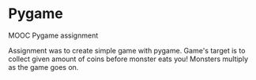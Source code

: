 # Pygame
MOOC Pygame assignment

Assignment was to create simple game with pygame. 
Game's target is to collect given amount of coins before monster eats you! 
Monsters multiply as the game goes on.
